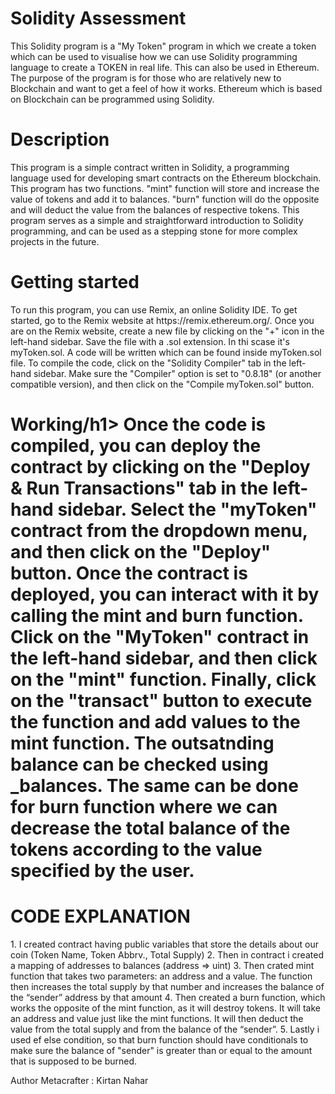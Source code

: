 <h1> Solidity Assessment </h1>
This Solidity program is a "My Token" program in which we create a token which can be used to visualise how we can use Solidity programming language to create a TOKEN in real life. This can also be used in Ethereum. The purpose of the program is for those who are relatively new to Blockchain and want to get a feel of how it works. Ethereum which is based on Blockchain can be programmed using Solidity.

<h1> Description </h1>
This program is a simple contract written in Solidity, a programming language used for developing smart contracts on the Ethereum blockchain. This program has two functions. "mint" function will store and increase the value of tokens and add it to balances. "burn" function will do the opposite and will deduct the value from the balances of respective tokens. This program serves as a simple and straightforward introduction to Solidity programming, and can be used as a stepping stone for more complex projects in the future.

<h1>Getting started</h1>
To run this program, you can use Remix, an online Solidity IDE. To get started, go to the Remix website at https://remix.ethereum.org/. Once you are on the Remix website, create a new file by clicking on the "+" icon in the left-hand sidebar. Save the file with a .sol extension. In thi scase it's myToken.sol. A code will be written which can be found inside myToken.sol file. To compile the code, click on the "Solidity Compiler" tab in the left-hand sidebar. Make sure the "Compiler" option is set to "0.8.18" (or another compatible version), and then click on the "Compile myToken.sol" button.

<h1>Working/h1>
Once the code is compiled, you can deploy the contract by clicking on the "Deploy & Run Transactions" tab in the left-hand sidebar. Select the "myToken" contract from the dropdown menu, and then click on the "Deploy" button. Once the contract is deployed, you can interact with it by calling the mint and burn function. Click on the "MyToken" contract in the left-hand sidebar, and then click on the "mint" function. Finally, click on the "transact" button to execute the function and add values to the mint function. The outsatnding balance can be checked using _balances. The same can be done for burn function where we can decrease the total balance of the tokens according to the value specified by the user.

<h1>CODE EXPLANATION</h1>
    1. I created contract having public variables that store the details about our coin (Token Name, Token Abbrv., Total Supply)
    2. Then in contract i created a mapping of addresses to balances (address => uint)
    3. Then crated mint function that takes two parameters: an address and a value. 
       The function then increases the total supply by that number and increases the balance 
       of the “sender” address by that amount
    4. Then created a burn function, which works the opposite of the mint function, as it will destroy tokens. 
       It will take an address and value just like the mint functions. It will then deduct the value from the total supply 
       and from the balance of the “sender”.
    5. Lastly i used ef else condition, so that burn function should have conditionals to make sure the balance of "sender" is greater than or equal 
       to the amount that is supposed to be burned.

Author
Metacrafter : Kirtan Nahar

